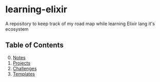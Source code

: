 # learning-elixir

A repository to keep track of my road map while learning Elixir lang it's ecosystem

## Table of Contents

0. [Notes](./docs/)
1. [Projects](./projects/)
2. [Challenges](./challenges/)
3. [Templates](./templates/)
